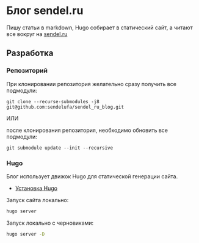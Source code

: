 # Блог sendel.ru

Пишу статьи в markdown, Hugo собирает в статический
сайт, а читают все вокруг на [sendel.ru](https://sendel.ru)

## Разработка

### Репозиторий

При клонировании репозитория желательно сразу получить
все подмодули:

```git clone --recurse-submodules -j8 git@github.com:sendelufa/sendel_ru_blog.git```

ИЛИ

после клонирования репозитория, необходимо обновить
все подмодули:

`git submodule update --init --recursive`

### Hugo

Блог использует движок Hugo для статической генерации сайта.

- [Установка Hugo](https://gohugo.io/getting-started/quick-start/)

Запуск сайта локально:

```bash
hugo server
```

Запуск локально с черновиками:

```bash
hugo server -D
```
